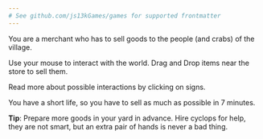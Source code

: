 ```yaml
---
# See github.com/js13kGames/games for supported frontmatter
---
```

You are a merchant who has to sell goods to the people (and crabs) of the village.

Use your mouse to interact with the world. 
Drag and Drop items near the store to sell them.

Read more about possible interactions by clicking on signs.

You have a short life, so you have to sell as much as possible in 7 minutes.

**Tip**: Prepare more goods in your yard in advance. Hire cyclops for help, they are not smart, but an extra pair of hands is never a bad thing. 